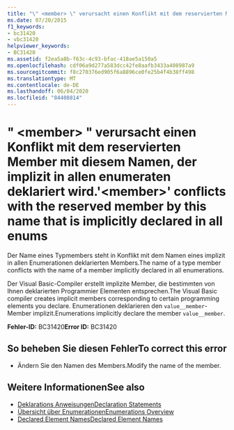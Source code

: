 ```yaml
---
title: "\" <member> \" verursacht einen Konflikt mit dem reservierten Member mit diesem Namen, der implizit in allen enumeraten deklariert wird."
ms.date: 07/20/2015
f1_keywords:
- bc31420
- vbc31420
helpviewer_keywords:
- BC31420
ms.assetid: f2ea5a8b-f63c-4c93-bfac-418ae5a150a5
ms.openlocfilehash: cdf06a9d277a583dcc42fe8aafb3433a408987a9
ms.sourcegitcommit: f8c270376ed905f6a8896ce0fe25b4f4b38ff498
ms.translationtype: MT
ms.contentlocale: de-DE
ms.lasthandoff: 06/04/2020
ms.locfileid: "84408814"
---
```

# <a name="member-conflicts-with-the-reserved-member-by-this-name-that-is-implicitly-declared-in-all-enums"></a><span data-ttu-id="ca40f-102">" \<member> " verursacht einen Konflikt mit dem reservierten Member mit diesem Namen, der implizit in allen enumeraten deklariert wird.</span><span class="sxs-lookup"><span data-stu-id="ca40f-102">'\<member>' conflicts with the reserved member by this name that is implicitly declared in all enums</span></span>
<span data-ttu-id="ca40f-103">Der Name eines Typmembers steht in Konflikt mit dem Namen eines implizit in allen Enumerationen deklarierten Members.</span><span class="sxs-lookup"><span data-stu-id="ca40f-103">The name of a type member conflicts with the name of a member implicitly declared in all enumerations.</span></span>  
  
 <span data-ttu-id="ca40f-104">Der Visual Basic-Compiler erstellt implizite Member, die bestimmten von Ihnen deklarierten Programmier Elementen entsprechen.</span><span class="sxs-lookup"><span data-stu-id="ca40f-104">The Visual Basic compiler creates implicit members corresponding to certain programming elements you declare.</span></span> <span data-ttu-id="ca40f-105">Enumerationen deklarieren den `value__member`-Member implizit.</span><span class="sxs-lookup"><span data-stu-id="ca40f-105">Enumerations implicitly declare the member `value__member`.</span></span>  
  
 <span data-ttu-id="ca40f-106">**Fehler-ID:** BC31420</span><span class="sxs-lookup"><span data-stu-id="ca40f-106">**Error ID:** BC31420</span></span>  
  
## <a name="to-correct-this-error"></a><span data-ttu-id="ca40f-107">So beheben Sie diesen Fehler</span><span class="sxs-lookup"><span data-stu-id="ca40f-107">To correct this error</span></span>  
  
- <span data-ttu-id="ca40f-108">Ändern Sie den Namen des Members.</span><span class="sxs-lookup"><span data-stu-id="ca40f-108">Modify the name of the member.</span></span>  
  
## <a name="see-also"></a><span data-ttu-id="ca40f-109">Weitere Informationen</span><span class="sxs-lookup"><span data-stu-id="ca40f-109">See also</span></span>

- [<span data-ttu-id="ca40f-110">Deklarations Anweisungen</span><span class="sxs-lookup"><span data-stu-id="ca40f-110">Declaration Statements</span></span>](../programming-guide/language-features/statements.md#declaration-statements)
- [<span data-ttu-id="ca40f-111">Übersicht über Enumerationen</span><span class="sxs-lookup"><span data-stu-id="ca40f-111">Enumerations Overview</span></span>](../programming-guide/language-features/constants-enums/enumerations-overview.md)
- [<span data-ttu-id="ca40f-112">Declared Element Names</span><span class="sxs-lookup"><span data-stu-id="ca40f-112">Declared Element Names</span></span>](../programming-guide/language-features/declared-elements/declared-element-names.md)
